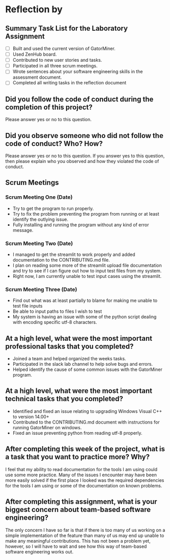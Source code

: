 # Reflection by

## Summary Task List for the Laboratory Assignment

- [ ] Built and used the current version of GatorMiner.
- [ ] Used ZenHub board.
- [ ] Contributed to new user stories and tasks.
- [ ] Participated in all three scrum meetings.
- [ ] Wrote sentences about your software engineering skills in the assessment document.
- [ ] Completed all writing tasks in the reflection document

## Did you follow the code of conduct during the completion of this project?

Please answer yes or no to this question.

## Did you observe someone who did not follow the code of conduct? Who? How?

Please answer yes or no to this question. If you answer yes to this question,
then please explain who you observed and how they violated the code of conduct.

## Scrum Meetings

### Scrum Meeting One (Date)

- Try to get the program to run properly.
- Try to fix the problem preventing the program from running or at least identify the outlying issue.
- Fully installing and running the program without any kind of error message.

### Scrum Meeting Two (Date)

- I managed to get the streamlit to work properly and added documentation to the CONTRIBUTING.md file.
- I plan on reading some more of the streamlit upload file documentation and try to see if I can figure out how to input test files from my system.
- Right now, I am currently unable to test input cases using the streamlit.

### Scrum Meeting Three (Date)

- Find out what was at least partially to blame for making me unable to test file inputs
- Be able to input paths to files I wish to test
- My system is having an issue with some of the python script dealing with encoding specific utf-8 characters.

## At a high level, what were the most important professional tasks that you completed?

- Joined a team and helped organized the weeks tasks.
- Participated in the slack lab channel to help solve bugs and errors.
- Helped identify the cause of some common issues with the GatorMiner program.

## At a high level, what were the most important technical tasks that you completed?

- Identified and fixed an issue relating to upgrading Windows Visual C++ to version 14.00+
- Contributed to the CONTRIBUTING.md document with instructions for running GatorMiner on windows.
- Fixed an issue preventing python from reading utf-8 properly.

## After completing this week of the project, what is a task that you want to practice more? Why?

I feel that my ability to read documentation for the tools I am using could use some more practice. Many of the issues I encounter may have been more
easily solved if the first place I looked was the required dependencies for the tools I am using or some of the documentation on known problems.

## After completing this assignment, what is your biggest concern about team-based software engineering?

The only concern I have so far is that if there is too many of us working on a simple implementation of the feature than many of us may end up unable to
make any meaningful contributions. This has not been a problem yet, however, so I will have to wait and see how this way of team-based software engineering
works out.
